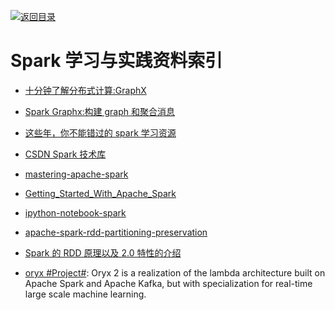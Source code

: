 [![返回目录](https://parg.co/UGo)](https://parg.co/b4z)

# Spark 学习与实践资料索引

* [十分钟了解分布式计算:GraphX](http://www.cnblogs.com/wei-li/p/graphx.html)

- [Spark Graphx:构建 graph 和聚合消息](http://dataunion.org/7566.html)

* [这些年，你不能错过的 spark 学习资源](http://litaotao.github.io/spark-resouces-blogs-paper)

* [CSDN Spark 技术库](http://lib.csdn.net/base/10)

- [mastering-apache-spark](https://jaceklaskowski.gitbooks.io/mastering-apache-spark/content/index.html)

- [Getting_Started_With_Apache_Spark](http://o6v08w541.bkt.clouddn.com/Getting_Started_With_Apache_Spark.pdf)

* [ipython-notebook-spark](http://litaotao.github.io/ipython-notebook-spark)

- [apache-spark-rdd-partitioning-preservation](https://parg.co/UMT)

- [Spark 的 RDD 原理以及 2.0 特性的介绍 ](https://parg.co/UMz)

- [oryx #Project#](https://github.com/OryxProject/oryx): Oryx 2 is a realization of the lambda architecture built on Apache Spark and Apache Kafka, but with specialization for real-time large scale machine learning.
